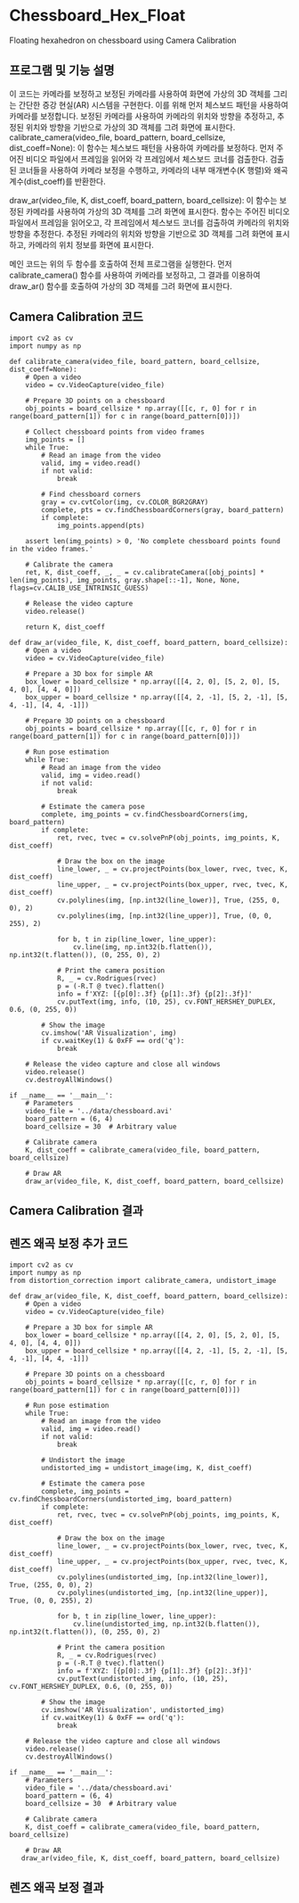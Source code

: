 # Chessboard_Hex_Float
Floating hexahedron on chessboard using Camera Calibration

## 프로그램 및 기능 설명
이 코드는 카메라를 보정하고 보정된 카메라를 사용하여 화면에 가상의 3D 객체를 그리는 간단한 증강 현실(AR) 시스템을 구현한다. 이를 위해 먼저 체스보드 패턴을 사용하여 카메라를 보정합니다. 보정된 카메라를 사용하여 카메라의 위치와 방향을 추정하고, 추정된 위치와 방향을 기반으로 가상의 3D 객체를 그려 화면에 표시한다.
calibrate_camera(video_file, board_pattern, board_cellsize, dist_coeff=None): 이 함수는 체스보드 패턴을 사용하여 카메라를 보정하다. 먼저 주어진 비디오 파일에서 프레임을 읽어와 각 프레임에서 체스보드 코너를 검출한다. 검출된 코너들을 사용하여 카메라 보정을 수행하고, 카메라의 내부 매개변수(K 행렬)와 왜곡 계수(dist_coeff)를 반환한다.

draw_ar(video_file, K, dist_coeff, board_pattern, board_cellsize): 이 함수는 보정된 카메라를 사용하여 가상의 3D 객체를 그려 화면에 표시한다. 함수는 주어진 비디오 파일에서 프레임을 읽어오고, 각 프레임에서 체스보드 코너를 검출하여 카메라의 위치와 방향을 추정한다. 추정된 카메라의 위치와 방향을 기반으로 3D 객체를 그려 화면에 표시하고, 카메라의 위치 정보를 화면에 표시한다.

메인 코드는 위의 두 함수를 호출하여 전체 프로그램을 실행한다. 먼저 calibrate_camera() 함수를 사용하여 카메라를 보정하고, 그 결과를 이용하여 draw_ar() 함수를 호출하여 가상의 3D 객체를 그려 화면에 표시한다.

## Camera Calibration 코드
    import cv2 as cv
    import numpy as np
    
    def calibrate_camera(video_file, board_pattern, board_cellsize, dist_coeff=None):
        # Open a video
        video = cv.VideoCapture(video_file)
    
        # Prepare 3D points on a chessboard
        obj_points = board_cellsize * np.array([[c, r, 0] for r in range(board_pattern[1]) for c in range(board_pattern[0])])
    
        # Collect chessboard points from video frames
        img_points = []
        while True:
            # Read an image from the video
            valid, img = video.read()
            if not valid:
                break
    
            # Find chessboard corners
            gray = cv.cvtColor(img, cv.COLOR_BGR2GRAY)
            complete, pts = cv.findChessboardCorners(gray, board_pattern)
            if complete:
                img_points.append(pts)
    
        assert len(img_points) > 0, 'No complete chessboard points found in the video frames.'
    
        # Calibrate the camera
        ret, K, dist_coeff, _, _ = cv.calibrateCamera([obj_points] * len(img_points), img_points, gray.shape[::-1], None, None, flags=cv.CALIB_USE_INTRINSIC_GUESS)
    
        # Release the video capture
        video.release()
    
        return K, dist_coeff
    
    def draw_ar(video_file, K, dist_coeff, board_pattern, board_cellsize):
        # Open a video
        video = cv.VideoCapture(video_file)
    
        # Prepare a 3D box for simple AR
        box_lower = board_cellsize * np.array([[4, 2, 0], [5, 2, 0], [5, 4, 0], [4, 4, 0]])
        box_upper = board_cellsize * np.array([[4, 2, -1], [5, 2, -1], [5, 4, -1], [4, 4, -1]])
    
        # Prepare 3D points on a chessboard
        obj_points = board_cellsize * np.array([[c, r, 0] for r in range(board_pattern[1]) for c in range(board_pattern[0])])
    
        # Run pose estimation
        while True:
            # Read an image from the video
            valid, img = video.read()
            if not valid:
                break
    
            # Estimate the camera pose
            complete, img_points = cv.findChessboardCorners(img, board_pattern)
            if complete:
                ret, rvec, tvec = cv.solvePnP(obj_points, img_points, K, dist_coeff)
    
                # Draw the box on the image
                line_lower, _ = cv.projectPoints(box_lower, rvec, tvec, K, dist_coeff)
                line_upper, _ = cv.projectPoints(box_upper, rvec, tvec, K, dist_coeff)
                cv.polylines(img, [np.int32(line_lower)], True, (255, 0, 0), 2)
                cv.polylines(img, [np.int32(line_upper)], True, (0, 0, 255), 2)
    
                for b, t in zip(line_lower, line_upper):
                    cv.line(img, np.int32(b.flatten()), np.int32(t.flatten()), (0, 255, 0), 2)
    
                # Print the camera position
                R, _ = cv.Rodrigues(rvec)
                p = (-R.T @ tvec).flatten()
                info = f'XYZ: [{p[0]:.3f} {p[1]:.3f} {p[2]:.3f}]'
                cv.putText(img, info, (10, 25), cv.FONT_HERSHEY_DUPLEX, 0.6, (0, 255, 0))
    
            # Show the image
            cv.imshow('AR Visualization', img)
            if cv.waitKey(1) & 0xFF == ord('q'):
                break
    
        # Release the video capture and close all windows
        video.release()
        cv.destroyAllWindows()
    
    if __name__ == '__main__':
        # Parameters
        video_file = '../data/chessboard.avi'
        board_pattern = (6, 4)
        board_cellsize = 30  # Arbitrary value
    
        # Calibrate camera
        K, dist_coeff = calibrate_camera(video_file, board_pattern, board_cellsize)

        # Draw AR
        draw_ar(video_file, K, dist_coeff, board_pattern, board_cellsize)
    
## Camera Calibration 결과


## 렌즈 왜곡 보정 추가 코드
    import cv2 as cv
    import numpy as np
    from distortion_correction import calibrate_camera, undistort_image
    
    def draw_ar(video_file, K, dist_coeff, board_pattern, board_cellsize):
        # Open a video
        video = cv.VideoCapture(video_file)
    
        # Prepare a 3D box for simple AR
        box_lower = board_cellsize * np.array([[4, 2, 0], [5, 2, 0], [5, 4, 0], [4, 4, 0]])
        box_upper = board_cellsize * np.array([[4, 2, -1], [5, 2, -1], [5, 4, -1], [4, 4, -1]])
    
        # Prepare 3D points on a chessboard
        obj_points = board_cellsize * np.array([[c, r, 0] for r in range(board_pattern[1]) for c in range(board_pattern[0])])
    
        # Run pose estimation
        while True:
            # Read an image from the video
            valid, img = video.read()
            if not valid:
                break

            # Undistort the image
            undistorted_img = undistort_image(img, K, dist_coeff)
    
            # Estimate the camera pose
            complete, img_points = cv.findChessboardCorners(undistorted_img, board_pattern)
            if complete:
                ret, rvec, tvec = cv.solvePnP(obj_points, img_points, K, dist_coeff)
     
                # Draw the box on the image
                line_lower, _ = cv.projectPoints(box_lower, rvec, tvec, K, dist_coeff)
                line_upper, _ = cv.projectPoints(box_upper, rvec, tvec, K, dist_coeff)
                cv.polylines(undistorted_img, [np.int32(line_lower)], True, (255, 0, 0), 2)
                cv.polylines(undistorted_img, [np.int32(line_upper)], True, (0, 0, 255), 2)
    
                for b, t in zip(line_lower, line_upper):
                    cv.line(undistorted_img, np.int32(b.flatten()), np.int32(t.flatten()), (0, 255, 0), 2)
    
                # Print the camera position
                R, _ = cv.Rodrigues(rvec)
                p = (-R.T @ tvec).flatten()
                info = f'XYZ: [{p[0]:.3f} {p[1]:.3f} {p[2]:.3f}]'
                cv.putText(undistorted_img, info, (10, 25), cv.FONT_HERSHEY_DUPLEX, 0.6, (0, 255, 0))
    
            # Show the image
            cv.imshow('AR Visualization', undistorted_img)
            if cv.waitKey(1) & 0xFF == ord('q'):
                break
    
        # Release the video capture and close all windows
        video.release()
        cv.destroyAllWindows()
    
    if __name__ == '__main__':
        # Parameters
        video_file = '../data/chessboard.avi'
        board_pattern = (6, 4)
        board_cellsize = 30  # Arbitrary value
    
        # Calibrate camera
        K, dist_coeff = calibrate_camera(video_file, board_pattern, board_cellsize)
    
        # Draw AR
       draw_ar(video_file, K, dist_coeff, board_pattern, board_cellsize)


## 렌즈 왜곡 보정 결과
